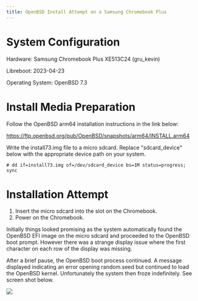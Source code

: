 ```yaml
---
title: OpenBSD Install Attempt on a Samsung Chromebook Plus
---
```


System Configuration
====================

Hardware: Samsung Chromebook Plus XE513C24 (gru_kevin)

Libreboot: 2023-04-23

Operating System: OpenBSD 7.3

Install Media Preparation
=========================

Follow the OpenBSD arm64 installation instructions in the link below:

https://ftp.openbsd.org/pub/OpenBSD/snapshots/arm64/INSTALL.arm64

Write the install73.img file to a micro sdcard.  Replace "sdcard_device" below
with the appropriate device path on your system.
```
# dd if=install73.img of=/dev/sdcard_device bs=1M status=progress; sync
```

Installation Attempt
====================

1. Insert the micro sdcard into the slot on the Chromebook.
2. Power on the Chromebook.

Initially things looked promising as the system automatically found the OpenBSD
EFI image on the micro sdcard and proceeded to the OpenBSD boot prompt. However
there was a strange display issue where the first character on each row of the
display was missing.

After a brief pause, the OpenBSD boot process continued.  A message displayed
indicating an error opening random.seed but continued to load the OpenBSD
kernel.  Unfortunately the system then froze indefinitely.  See screen shot
below.

![](https://av.libreboot.org/xe513c24/openbsd-attempt.jpg)
